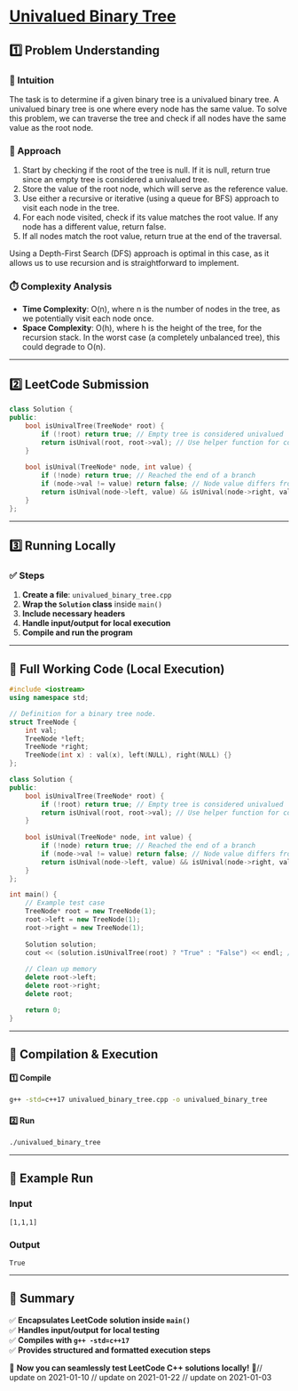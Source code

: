 # **[Univalued Binary Tree](https://leetcode.com/problems/univalued-binary-tree/description/)**  

## **1️⃣ Problem Understanding**  
### **📌 Intuition**  
The task is to determine if a given binary tree is a univalued binary tree. A univalued binary tree is one where every node has the same value. To solve this problem, we can traverse the tree and check if all nodes have the same value as the root node.

### **🚀 Approach**  
1. Start by checking if the root of the tree is null. If it is null, return true since an empty tree is considered a univalued tree.
2. Store the value of the root node, which will serve as the reference value.
3. Use either a recursive or iterative (using a queue for BFS) approach to visit each node in the tree.
4. For each node visited, check if its value matches the root value. If any node has a different value, return false.
5. If all nodes match the root value, return true at the end of the traversal.

Using a Depth-First Search (DFS) approach is optimal in this case, as it allows us to use recursion and is straightforward to implement.

### **⏱️ Complexity Analysis**  
- **Time Complexity**: O(n), where n is the number of nodes in the tree, as we potentially visit each node once.
- **Space Complexity**: O(h), where h is the height of the tree, for the recursion stack. In the worst case (a completely unbalanced tree), this could degrade to O(n).

---  

## **2️⃣ LeetCode Submission**  
```cpp
class Solution {
public:
    bool isUnivalTree(TreeNode* root) {
        if (!root) return true; // Empty tree is considered univalued
        return isUnival(root, root->val); // Use helper function for comparison
    }
    
    bool isUnival(TreeNode* node, int value) {
        if (!node) return true; // Reached the end of a branch
        if (node->val != value) return false; // Node value differs from the root value
        return isUnival(node->left, value) && isUnival(node->right, value); // Continue checking left and right
    }
};  
```  

---  

## **3️⃣ Running Locally**  
### **✅ Steps**  
1. **Create a file**: `univalued_binary_tree.cpp`  
2. **Wrap the `Solution` class** inside `main()`  
3. **Include necessary headers**  
4. **Handle input/output for local execution**  
5. **Compile and run the program**  

---  

## **📝 Full Working Code (Local Execution)**  
```cpp
#include <iostream>
using namespace std;

// Definition for a binary tree node.
struct TreeNode {
    int val;
    TreeNode *left;
    TreeNode *right;
    TreeNode(int x) : val(x), left(NULL), right(NULL) {}
};

class Solution {
public:
    bool isUnivalTree(TreeNode* root) {
        if (!root) return true; // Empty tree is considered univalued
        return isUnival(root, root->val); // Use helper function for comparison
    }
    
    bool isUnival(TreeNode* node, int value) {
        if (!node) return true; // Reached the end of a branch
        if (node->val != value) return false; // Node value differs from the root value
        return isUnival(node->left, value) && isUnival(node->right, value); // Continue checking left and right
    }
};

int main() {
    // Example test case
    TreeNode* root = new TreeNode(1);
    root->left = new TreeNode(1);
    root->right = new TreeNode(1);
    
    Solution solution;
    cout << (solution.isUnivalTree(root) ? "True" : "False") << endl; // Should output True
    
    // Clean up memory
    delete root->left;
    delete root->right;
    delete root;

    return 0;
}  
```  

---  

## **🔧 Compilation & Execution**  
#### **1️⃣ Compile**  
```bash
g++ -std=c++17 univalued_binary_tree.cpp -o univalued_binary_tree
```  

#### **2️⃣ Run**  
```bash
./univalued_binary_tree
```  

---  

## **🎯 Example Run**  
### **Input**  
```
[1,1,1]  
```  
### **Output**  
```
True  
```  

---  

## **📌 Summary**  
✅ **Encapsulates LeetCode solution inside `main()`**  
✅ **Handles input/output for local testing**  
✅ **Compiles with `g++ -std=c++17`**  
✅ **Provides structured and formatted execution steps**  

🚀 **Now you can seamlessly test LeetCode C++ solutions locally!** 🚀// update on 2021-01-10
// update on 2021-01-22
// update on 2021-01-03
